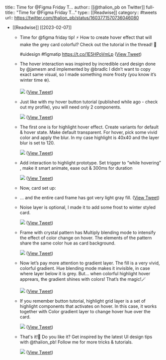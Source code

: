 title:: Time for @Figma Friday T...
author:: [[@thalion_pb on Twitter]]
full-title:: "Time for @Figma Friday T..."
type:: [[Readwise]]
category:: #tweets
url:: https://twitter.com/thalion_pb/status/1603771570736046080

- [[Readwise]] [[2023-02-07]]
	- Time for @figma friday tip! ⚡️ 
	  How to create hover effect that will make the grey card colorful?  Check out the tutorial in the thread! 🧵
	  
	  #uidesign #figmatip https://t.co/1E5HPoVmLp ([View Tweet](https://twitter.com/thalion_pb/status/1603771570736046080))
	- The hover interaction was inspired by incredible card design done by @jamesm and implemented by @bradlc 
	  I didn’t want to copy exact same visual, so I made something more frosty (you know it’s winter time ❄️). 
	  
	  ![](https://pbs.twimg.com/media/FkG7cSuXgAEnSva.jpg) ([View Tweet](https://twitter.com/thalion_pb/status/1603771577006432266))
	- Just like with my hover button tutorial (published while ago - check out my profile), you will need only 2 components. 
	  
	  ![](https://pbs.twimg.com/media/FkG7knIWQAA_5Pr.jpg) ([View Tweet](https://twitter.com/thalion_pb/status/1603771584153792513))
	- The first one is for highlight hover effect. Create variants for default & hover state. Make default transparent. For hover, pick some vivid color and apply the blur. In my case highlight is 40x40 and the layer blur is set to 120. 
	  
	  ![](https://pbs.twimg.com/media/FkG71UJXoAEOiRw.jpg) ([View Tweet](https://twitter.com/thalion_pb/status/1603771588092071938))
	- Add interaction to highlight prototype. Set trigger to “while hovering” , make it smart animate, ease out & 300ms for duration 
	  
	  ![](https://pbs.twimg.com/media/FkG74gaWQAUq0Fi.jpg) ([View Tweet](https://twitter.com/thalion_pb/status/1603771591636180992))
	- Now, card set up:
	- ... and the entire card frame has got very light gray fill. ([View Tweet](https://twitter.com/thalion_pb/status/1603771600238780417))
	- Noise layer is optional, I made it to add some frost to winter styled card. 
	  
	  ![](https://pbs.twimg.com/media/FkG8cXuWAAEPNcW.jpg) ([View Tweet](https://twitter.com/thalion_pb/status/1603771605557075970))
	- Frame with crystal pattern has Multiply blending mode to intensify the effect of color change on hover. The elements of the pattern share the same color hue as card background. 
	  
	  ![](https://pbs.twimg.com/media/FkG8gy0XgAEhOj1.jpg) ([View Tweet](https://twitter.com/thalion_pb/status/1603771611911311360))
	- Now let’s pay more attention to gradient layer. The fill is a very vivid, colorful gradient. Hue blending mode makes it invisible, in case where layer below it is grey. But… when colorful highlight hover apprears, the gradient shines with colors! That’s the magic!🪄 
	  
	  ![](https://pbs.twimg.com/media/FkG8n9WX0AAsyZa.jpg) ([View Tweet](https://twitter.com/thalion_pb/status/1603771618999820294))
	- If you remember button tutorial, highlight grid layer is a set of highlight components that activates on hover. In this case, it works together with Color gradient layer to change hover hue over the card. 
	  
	  ![](https://pbs.twimg.com/media/FkG9SKNXwAkUk0a.jpg) ([View Tweet](https://twitter.com/thalion_pb/status/1603771627480694792))
	- That's it!🙌 Do you like it? Get inspired by the latest  UI design tips with @thalion_pb! Follow me for more tricks & tutorials. 
	  
	  ![](https://pbs.twimg.com/media/FkG9jVcXgAEpjsQ.jpg) ([View Tweet](https://twitter.com/thalion_pb/status/1603771634204155906))